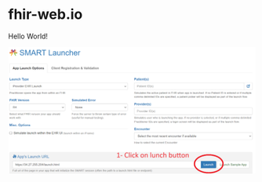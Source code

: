 # fhir-web.io

Hello World!

![Step1](https://github.com/fhir-obesity/fhir-web.io/blob/main/step1.png)
